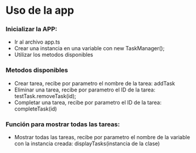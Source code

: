 # Uso de la app

### Inicializar la APP:

-   Ir al archivo app.ts
-   Crear una instancia en una variable con new TaskManager();
-   Utilizar los metodos disponibles

### Metodos disponibles

-   Crear tarea, recibe por parametro el nombre de la tarea: addTask
-   Eliminar una tarea, recibe por parametro el ID de la tarea: testTask.removeTask(id);
-   Completar una tarea, recibe por parametro el ID de la tarea: completeTask(id)

### Función para mostrar todas las tareas:

-   Mostrar todas las tareas, recibe por parametro el nombre de la variable con la instancia creada: displayTasks(instancia de la clase)

